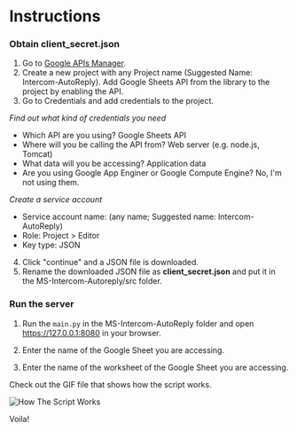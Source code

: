 # Instructions

### Obtain client_secret.json
1. Go to [Google APIs Manager](https://console.developers.google.com/).
2. Create a new project with any Project name (Suggested Name: Intercom-AutoReply). Add Google Sheets API from the library to the project by enabling the API. 
3. Go to Credentials and add credentials to the project.

*Find out what kind of credentials you need*
- Which API are you using? Google Sheets API
- Where will you be calling the API from? Web server (e.g. node.js, Tomcat)
- What data will you be accessing? Application data
- Are you using Google App Enginer or Google Compute Engine? No, I'm not using them.

*Create a service account*
- Service account name: (any name; Suggested name: Intercom-AutoReply)
- Role: Project > Editor
- Key type: JSON

4. Click "continue" and a JSON file is downloaded. 
5. Rename the downloaded JSON file as **client_secret.json** and put it in the MS-Intercom-Autoreply/src folder.

### Run the server

1. Run the `main.py` in the MS-Intercom-AutoReply folder and open https://127.0.0.1:8080 in your browser.

2. Enter the name of the Google Sheet you are accessing.

3. Enter the name of the worksheet of the Google Sheet you are accessing.

Check out the GIF file that shows how the script works.

![How The Script Works](https://github.com/yongzx/MS-Intercom-AutoReply/blob/master/docs/Intercom-Automate-Email.gif)

Voila!
